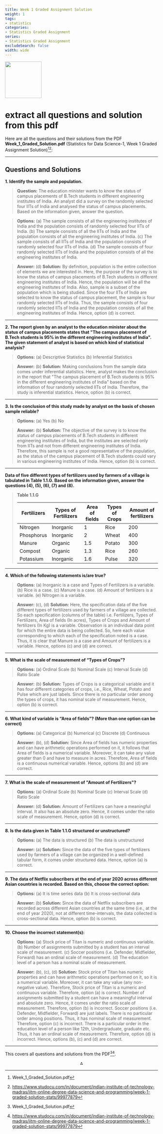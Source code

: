 ```yaml
---
title: Week 1 Graded Assignment Solution
weight: 1
tags: 
- statistics
categories:
- Statistics Graded Assignment
series:
- Statistics Graded Assignment
excludeSearch: false
width: wide
---
```


<img src="https://r2cdn.perplexity.ai/pplx-full-logo-primary-dark%402x.png" class="logo" width="120"/>

# extract all questions and solution from this pdf

Here are all the questions and their solutions from the PDF **Week_1_Graded_Solution.pdf** (Statistics for Data Science-1, Week 1 Graded Assignment Solution)[^1][^4]:

---

## Questions and Solutions

**1. Identify the sample and population.**

> **Question:**
> The education minister wants to know the status of campus placements of B.Tech students in different engineering institutes of India. An analyst did a survey on the randomly selected four IITs of India and analysed the status of campus placements. Based on the information given, answer the question.

> **Options:**
> (a) The sample consists of all the engineering institutes of India and the population consists of randomly selected four IITs of India.
> (b) The sample consists of all the IITs of India and the population consists of all the engineering institutes of India.
> (c) The sample consists of all IITs of India and the population consists of randomly selected four IITs of India.
> (d) The sample consists of four randomly selected IITs of India and the population consists of all the engineering institutes of India.

> **Answer:** (d)
> **Solution:**
> By definition, population is the entire collection of elements we are interested in. Here, the purpose of the survey is to know the status of campus placements of B.Tech students in different engineering institutes of India. Hence, the population will be all the engineering institutes of India.
> Also, sample is a subset of the population which is being studied. Since the four IITs of India are selected to know the status of campus placement, the sample is four randomly selected IITs of India.
> Thus, the sample consists of four randomly selected IITs of India and the population consists of all the engineering institutes of India.
> Hence, option (d) is correct.

---

**2. The report given by an analyst to the education minister about the status of campus placements states that "The campus placement of B.Tech students is 95% in the different engineering institutes of India". The given statement of analyst is based on which kind of statistical analysis?**

> **Options:**
> (a) Descriptive Statistics
> (b) Inferential Statistics

> **Answer:** (b)
> **Solution:**
> Making conclusions from the sample data comes under inferential statistics. Here, analyst makes the conclusion in the report that "The campus placement of B.Tech students is 95% in the different engineering institutes of India" based on the information of four randomly selected IITs of India. Therefore, the study is inferential statistics.
> Hence, option (b) is correct.

---

**3. Is the conclusion of this study made by analyst on the basis of chosen sample reliable?**

> **Options:**
> (a) Yes
> (b) No

> **Answer:** (b)
> **Solution:**
> The objective of the survey is to know the status of campus placements of B.Tech students in different engineering institutes of India, but the institutes are selected only from IITs and not from different engineering institutes of India. Therefore, this sample is not a good representative of the population, as the status of the campus placement of B.Tech students could vary in various engineering institutes of India.
> Hence, option (b) is correct.

---

**Data of five different types of fertilizers used by farmers of a village is tabulated in Table 1.1.G. Based on the information given, answer the questions (4), (5), (6), (7) and (8).**

> **Table 1.1.G**
>
> | Fertilizers | Types of Fertilizers | Area of fields | Types of Crops | Amount of fertilizers |
> |-------------|---------------------|---------------|---------------|----------------------|
> | Nitrogen    | Inorganic           | 1             | Rice          | 200                  |
> | Phosphorus  | Inorganic           | 2             | Wheat         | 400                  |
> | Manure      | Organic             | 1.5           | Potato        | 300                  |
> | Compost     | Organic             | 1.3           | Rice          | 260                  |
> | Potassium   | Inorganic           | 1.6           | Pulse         | 320                  |

---

**4. Which of the following statements is/are true?**

> **Options:**
> (a) Inorganic is a case and Types of Fertilizers is a variable.
> (b) Rice is a case.
> (c) Manure is a case.
> (d) Amount of fertilizers is a variable.
> (e) Nitrogen is a variable.

> **Answer:** (c), (d)
> **Solution:**
> Here, the specification data of the five different types of fertilizers used by farmers of a village are collected. So each specification (columns of the table) i.e. Fertilizers, Types of Fertilizers, Area of fields (In acres), Types of Crops and Amount of fertilizers (In Kg) is a variable.
> Observation is an individual data point for which the entire data is being collected. So, here each value corresponding to which each of the specification noted is a case.
> Thus, it is clear that Manure is a case and Amount of fertilizers is a variable.
> Hence, options (c) and (d) are correct.

---

**5. What is the scale of measurement of “Types of Crops”?**

> **Options:**
> (a) Ordinal Scale
> (b) Nominal Scale
> (c) Interval Scale
> (d) Ratio Scale

> **Answer:** (b)
> **Solution:**
> Types of Crops is a categorical variable and it has four different categories of crops, i.e., Rice, Wheat, Potato and Pulse which are just labels.
> Since there is no particular order among the types of crops, it has nominal scale of measurement.
> Hence, option (b) is correct.

---

**6. What kind of variable is “Area of fields”? (More than one option can be correct)**

> **Options:**
> (a) Categorical
> (b) Numerical
> (c) Discrete
> (d) Continuous

> **Answer:** (b), (d)
> **Solution:**
> Since Area of fields has numeric properties and can have arithmetic operations performed on it, it follows that Area of fields is a numerical variable. Moreover, it can take any value greater than 0 and have to measure in acres. Therefore, Area of fields is a continuous numerical variable.
> Hence, options (b) and (d) are correct.

---

**7. What is the scale of measurement of "Amount of Fertilizers"?**

> **Options:**
> (a) Ordinal Scale
> (b) Nominal Scale
> (c) Interval Scale
> (d) Ratio Scale

> **Answer:** (d)
> **Solution:**
> Amount of Fertilizers can have a meaningful interval. It also has an absolute zero. Hence, it comes under the ratio scale of measurement.
> Hence, option (d) is correct.

---

**8. Is the data given in Table 1.1.G structured or unstructured?**

> **Options:**
> (a) The data is structured
> (b) The data is unstructured

> **Answer:** (a)
> **Solution:**
> Since the data of the five types of fertilizers used by farmers of a village can be organized in a well-defined tabular form, it comes under structured data.
> Hence, option (a) is correct.

---

**9. The data of Netflix subscribers at the end of year 2020 across different Asian countries is recorded. Based on this, choose the correct option:**

> **Options:**
> (a) It is time series data
> (b) It is cross-sectional data

> **Answer:** (b)
> **Solution:**
> Since the data of Netflix subscribers are recorded across different Asian countries at the same time (i.e., at the end of year 2020), not at different time-intervals, the data collected is cross-sectional data.
> Hence, option (b) is correct.

---

**10. Choose the incorrect statement(s):**

> **Options:**
> (a) Stock price of Titan is numeric and continuous variable.
> (b) Number of assignments submitted by a student has an interval scale of measurement.
> (c) Soccer positions (i.e. Defender, Midfielder, Forward) has an ordinal scale of measurement.
> (d) The education level of a person has a nominal scale of measurement.

> **Answer:** (b), (c), (d)
> **Solution:**
> Stock price of Titan has numeric properties and can have arithmetic operations performed on it, so it is a numerical variable. Moreover, it can take any value (any non-negative value). Therefore, Stock price of Titan is a numeric and continuous variable. Therefore, option (a) is correct.
> Number of assignments submitted by a student can have a meaningful interval and absolute zero. Hence, it comes under the ratio scale of measurement. Therefore, option (b) is incorrect.
> Soccer positions (i.e. Defender, Midfielder, Forward) are just labels. There is no particular order among positions. Thus, it has nominal scale of measurement. Therefore, option (c) is incorrect.
> There is a particular order in the education level of a person like 12th, Undergraduate, graduate etc. Thus, it has an ordinal scale of measurement. Therefore, option (d) is incorrect.
> Hence, options (b), (c) and (d) are correct.

---

This covers all questions and solutions from the PDF[^1][^4].

<div style="text-align: center">⁂</div>

[^1]: Week_1_Graded_Solution.pdf

[^2]: https://gradedassignments.github.io/iit-madras-graded-assignments/

[^3]: https://www.scribd.com/document/569983868/Week-1-Graded-Quiz-on-Solution-pdf

[^4]: https://www.studocu.com/in/document/indian-institute-of-technology-madras/iitm-online-degree-data-science-and-programming/week-1-graded-solution-stats/99977879

[^5]: https://www.studocu.com/in/document/indian-institute-of-technology-madras/computational-thinking/w1ga-jan23-solution-week-1-graded-assignment/48793086

[^6]: https://www.youtube.com/watch?v=vRyW9HCguqo

[^7]: https://iitmdatascience.com/ga

[^8]: https://www.scribd.com/document/677575815/JAVA-Week-1-GA

[^9]: https://www.youtube.com/watch?v=40LhqX_M6WI

[^10]: https://www.onlinedegree.iitm.ac.in/assets/pdf/week1/BSCMA1001_Week1_Assignment_Solution.pdf

[^11]: https://gradedassignments.github.io/maths-week-1-graded-assignments-iit-madras/

